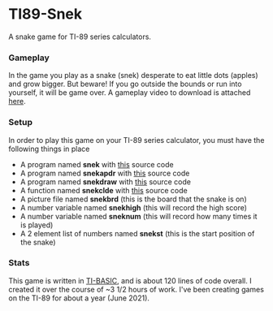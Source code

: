 # TI89-Snek
A snake game for TI-89 series calculators.

### Gameplay
In the game you play as a snake (snek) desperate to eat little dots (apples) and grow bigger. But beware! If you go outside the bounds or run into yourself, it will be game over. A gameplay video to download is attached [here](./examples/Snek-Example.mp4).

### Setup
In order to play this game on your TI-89 series calculator, you must have the following things in place
 - A program named **snek** with [this](./src/snek) source code
 - A program named **snekapdr** with [this](./src/snekapdr) source code
 - A program named **snekdraw** with [this](./src/snekdraw) source code
 - A function named **snekclde** with [this](./src/snekclde) source code
 - A picture file named **snekbrd** (this is the board that the snake is on)
 - A number variable named **snekhigh** (this will record the high score)
 - A number variable named **sneknum** (this will record how many times it is played)
 - A 2 element list of numbers named **snekst** (this is the start position of the snake)

### Stats
This game is written in [TI-BASIC](https://en.wikipedia.org/wiki/TI-BASIC), and is about 120 lines of code overall. I created it over the course of ~3 1/2 hours of work. I've been creating games on the TI-89 for about a year (June 2021).
